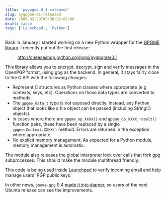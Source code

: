 ```yaml
---
title: 'pygpgme 0.1 released'
slug: pygpgme-01-released
date: 2006-03-29T09:30:22+08:00
draft: false
tags: ['Launchpad', 'Python']
---
```


Back in January I started working on a new Python wrapper for the [GPGME
library](http://www.gnupg.org/(en)/related_software/gpgme/index.html). I
recently put out the first release:

> <http://cheeseshop.python.org/pypi/pygpgme/0.1>

This library allows you to encrypt, decrypt, sign and verify messages in
the OpenPGP format, using gpg as the backend. In general, it stays
fairly close to the C API with the following changes:

-   Represent C structures as Python classes where appropriate (e.g.
    contexts, keys, etc). Operations on those data types are converted
    to methods.
-   The `gpgme_data_t` type is not exposed directly. Instead, any Python
    object that looks like a file object can be passed (including
    StringIO objects).
-   In cases where there are `gpgme_op_XXXX()` and
    `gpgme_op_XXXX_result()` function pairs, these have been replaced by
    a single `gpgme.Context.XXXX()` method. Errors are returned in the
    exception where appropriate.
-   No explicit memory management. As expected for a Python module,
    memory management is automatic.

The module also releases the global interpreter lock over calls that
fork gpg subprocesses. This should make the module multithread friendly.

This code is being used inside [Launchpad](https://launchpad.net/) to
verify incoming email and help manage users\' PGP public keys.

In other news, `gnome-gpg` 0.4 [made it into
dapper](https://launchpad.net/distros/ubuntu/dapper/+package/gnome-gpg),
so users of the next Ubuntu release can see the improvements.
